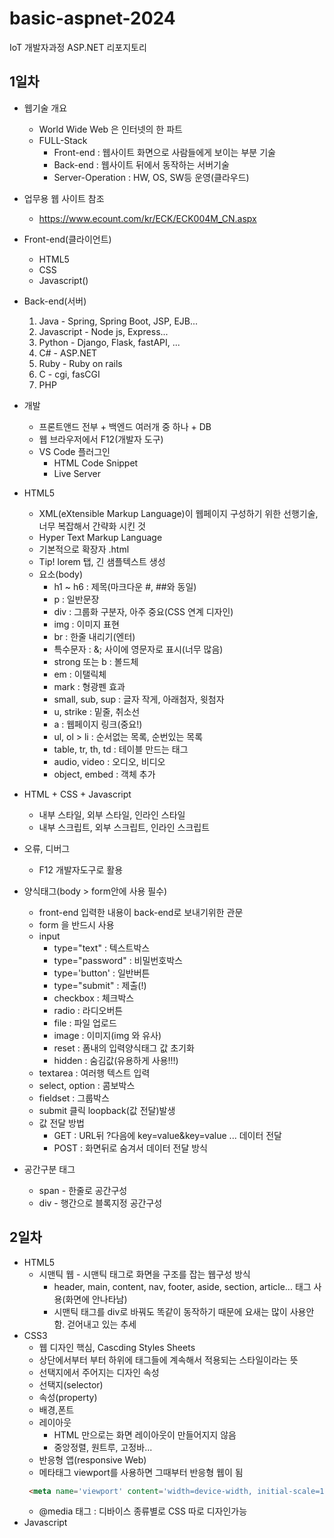 # basic-aspnet-2024
IoT 개발자과정 ASP.NET 리포지토리

## 1일차
- 웹기술 개요
    - World Wide Web 은 인터넷의 한 파트
    - FULL-Stack
        - Front-end : 웹사이트 화면으로 사람들에게 보이는 부분 기술
        - Back-end : 웹사이트 뒤에서 동작하는 서버기술
        - Server-Operation : HW, OS, SW등 운영(클라우드)

- 업무용 웹 사이트 참조
    - https://www.ecount.com/kr/ECK/ECK004M_CN.aspx

- Front-end(클라이언트)
    - HTML5
    - CSS
    - Javascript()

- Back-end(서버)
    1. Java - Spring, Spring Boot, JSP, EJB...
    2. Javascript - Node js, Express...
    3. Python - Django, Flask, fastAPI, ...
    4. C# - ASP.NET
    5. Ruby - Ruby on rails
    6. C - cgi, fasCGI
    7. PHP

- 개발
    - 프론트앤드 전부 + 백엔드 여러개 중 하나 + DB
    - 웹 브라우저에서 F12(개발자 도구)
    - VS Code 플러그인
        - HTML Code Snippet
        - Live Server

- HTML5
    - XML(eXtensible Markup Language)이 웹페이지 구성하기 위한 선행기술, 너무 복잡해서 간략화 시킨 것
    - Hyper Text Markup Language
    - 기본적으로 확장자 .html
    - Tip! lorem 탭, 긴 샘플텍스트 생성
    - 요소(body)
        - h1 ~ h6 : 제목(마크다운 #, ##와 동일)
        - p : 일반문장
        - div : 그룹화 구분자, 아주 중요(CSS 연계 디자인)
        - img : 이미지 표현
        - br : 한줄 내리기(엔터)
        - 특수문자 : &; 사이에 영문자로 표시(너무 많음)
        - strong 또는 b : 볼드체
        - em : 이탤릭체
        - mark : 형광펜 효과
        - small, sub, sup : 글자 작게, 아래첨자, 윗첨자
        - u, strike : 밑줄, 취소선
        - a : 웹페이지 링크(중요!)
        - ul, ol > li : 순서없는 목록, 순번있는 목록
        - table, tr, th, td : 테이블 만드는 태그
        - audio, video : 오디오, 비디오
        - object, embed : 객체 추가

- HTML + CSS + Javascript
    - 내부 스타일, 외부 스타일, 인라인 스타일
    - 내부 스크립트, 외부 스크립트, 인라인 스크립트
- 오류, 디버그
    - F12 개발자도구로 활용

- 양식태그(body > form안에 사용 필수)
    - front-end 입력한 내용이 back-end로 보내기위한 관문
    - form 을 반드시 사용
    - input
        - type="text" : 텍스트박스
        - type="password" : 비밀번호박스
        - type='button' : 일반버튼
        - type="submit" : 제출(!)
        - checkbox : 체크박스
        - radio : 라디오버튼
        - file : 파일 업로드
        - image : 이미지(img 와 유사)
        - reset : 폼내의 입력양식태그 값 초기화
        - hidden : 숨김값(유용하게 사용!!!)
    - textarea : 여러행 텍스트 입력
    - select, option : 콤보박스
    - fieldset : 그룹박스
    - submit 클릭 loopback(값 전달)발생
    - 값 전달 방법
        - GET : URL뒤 ?다음에 key=value&key=value ... 데이터 전달
        - POST : 화면뒤로 숨겨서 데이터 전달 방식

- 공간구분 태그
    - span - 한줄로 공간구성
    - div - 행간으로 블록지정 공간구성
## 2일차
- HTML5
    - 시맨틱 웹 - 시맨틱 태그로 화면을 구조를 잡는 웹구성 방식
        - header, main, content, nav, footer, aside, section, article... 태그 사용(화면에 안나타남)
        - 시맨틱 태그를 div로 바꿔도 똑같이 동작하기 때문에 요새는 많이 사용안함. 걷어내고 있는 추세
- CSS3
    - 웹 디자인 핵심, Cascding Styles Sheets
    - 상단에서부터 <body>부터 하위에 태그들에 계속해서 적용되는 스타일이라는 뜻
    - 선택지에서 주어지는 디자인 속성
    - 선택지(selector)
    - 속성(property)
    - 배경,폰트
    - 레이아웃
        - HTML 만으로는 화면 레이아웃이 만들어지지 않음
        - 중앙정렬, 원트루, 고정바...
    - 반응형 앱(responsive Web)
    - 메타태그 viewport를 사용하면 그때부터 반응형 웹이 됨
    ```html
     <meta name='viewport' content='width=device-width, initial-scale=1'>
    ```
    - @media 태그 : 디바이스 종류별로 CSS 따로 디자인가능
- Javascript